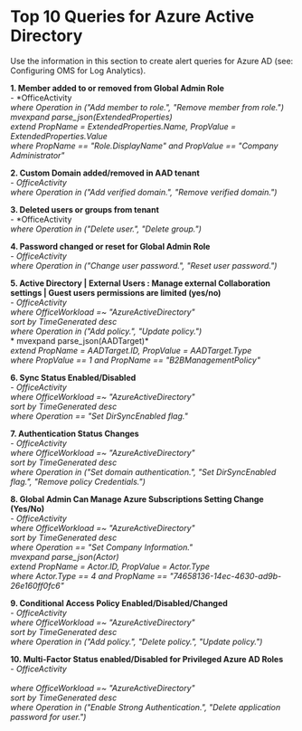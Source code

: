 # Top 10 Queries for Azure Active Directory


Use the information in this section to create alert queries for Azure AD (see: Configuring OMS for Log Analytics).

  **1. Member added to or removed from Global Admin Role** <br/> 
       - *OfficeActivity <br/> 
       *where Operation in ("Add member to role.", "Remove member from role.")* <br/> 
       *mvexpand parse_json(ExtendedProperties)*  <br/> 
       *extend PropName = ExtendedProperties.Name, PropValue = ExtendedProperties.Value*  <br/> 
       *where PropName == "Role.DisplayName" and PropValue == "Company Administrator"* 
	 
  **2. Custom Domain added/removed in AAD tenant** <br/> 
       - *OfficeActivity* <br/> 
       *where Operation in ("Add verified domain.", "Remove verified domain.")*
	
  **3. Deleted users or groups from tenant** <br/> 
       - *OfficeActivity <br/> 
       *where Operation in ("Delete user.", "Delete group.")* 
	
  **4. Password changed or reset for Global Admin Role** <br/> 
       - *OfficeActivity* <br/> 
	*where Operation in ("Change user password.", "Reset user password.")* 
	
  **5. Active Directory | External Users : Manage external Collaboration settings | Guest users permissions are limited (yes/no)** <br/>
       - *OfficeActivity* <br/>
	*where OfficeWorkload =~ "AzureActiveDirectory"* <br/>
	*sort by TimeGenerated desc* <br/>
	*where Operation in ("Add policy.", "Update policy.")* <br/>
	* mvexpand parse_json(AADTarget)* <br/>
	*extend PropName = AADTarget.ID, PropValue = AADTarget.Type* <br/>
	*where  PropValue == 1 and PropName == "B2BManagementPolicy"* 
	
  **6. Sync Status Enabled/Disabled** <br/>
       - *OfficeActivity* <br/>
       *where OfficeWorkload =~ "AzureActiveDirectory"* <br/>
       *sort by TimeGenerated desc* <br/>
       *where Operation == "Set DirSyncEnabled flag."*   
	
  **7. Authentication Status Changes** <br/>
       - *OfficeActivity* <br/>
       *where OfficeWorkload =~ "AzureActiveDirectory"* <br/>
       *sort by TimeGenerated desc* <br/>
       *where Operation in ("Set domain authentication.", "Set DirSyncEnabled flag.", "Remove policy Credentials.")* 
	
  **8. Global Admin Can Manage Azure Subscriptions Setting Change (Yes/No)** <br/> 
       - *OfficeActivity* <br/> 
       *where OfficeWorkload =~ "AzureActiveDirectory"* <br/> 
       *sort by TimeGenerated desc* <br/> 
       *where Operation == "Set Company Information."* <br/> 
       *mvexpand parse_json(Actor)* <br/> 
       *extend PropName = Actor.ID, PropValue = Actor.Type* <br/> 
       *where Actor.Type == 4 and PropName == "74658136-14ec-4630-ad9b-26e160ff0fc6"*  
	
  **9. Conditional Access Policy Enabled/Disabled/Changed** <br/> 
       - *OfficeActivity* <br/> 
       *where OfficeWorkload =~ "AzureActiveDirectory"* <br/> 
       *sort by TimeGenerated desc* <br/> 
       *where Operation in ("Add policy.", "Delete policy.", "Update policy.")* 
	
  **10. Multi-Factor Status enabled/Disabled for Privileged Azure AD Roles** <br/> 
       - *OfficeActivity* <br/>  
       *where OfficeWorkload =~ "AzureActiveDirectory"* <br/> 
       *sort by TimeGenerated desc* <br/> 
       *where Operation in ("Enable Strong Authentication.", "Delete application password for user.")*

